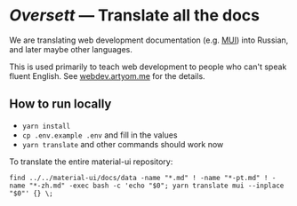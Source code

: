 # _Oversett_ — Translate all the docs

We are translating web development documentation (e.g. [MUI](https://mui.com)) into Russian, and later maybe other languages.

This is used primarily to teach web development to people who can't speak fluent English. See [webdev.artyom.me](https://webdev.artyom.me) for the details.

## How to run locally

- `yarn install`
- `cp .env.example .env` and fill in the values
- `yarn translate` and other commands should work now

To translate the entire material-ui repository:

```
find ../../material-ui/docs/data -name "*.md" ! -name "*-pt.md" ! -name "*-zh.md" -exec bash -c 'echo "$0"; yarn translate mui --inplace "$0"' {} \;
```
